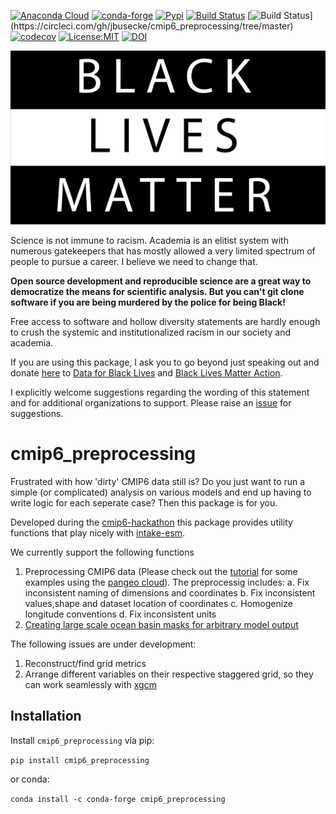 [![Anaconda Cloud](https://anaconda.org/conda-forge/cmip6_preprocessing/badges/version.svg)](https://anaconda.org/conda-forge/cmip6_preprocessing)
[![conda-forge](https://img.shields.io/conda/dn/conda-forge/cmip6_preprocessing?label=conda-forge)](https://anaconda.org/conda-forge/cmip6_preprocessing)
[![Pypi](https://img.shields.io/pypi/v/cmip6_preprocessing.svg)](https://pypi.org/project/cmip6_preprocessing)
[![Build Status](https://travis-ci.com/jbusecke/cmip6_preprocessing.svg?branch=master)](https://travis-ci.com/jbusecke/cmip6_preprocessing)
[![Build Status](https://img.shields.io/circleci/project/github/jbusecke/cmip6_preprocessing/master.svg?)](https://circleci.com/gh/jbusecke/cmip6_preprocessing/tree/master)
[![codecov](https://codecov.io/gh/jbusecke/cmip6_preprocessing/branch/master/graph/badge.svg)](https://codecov.io/gh/jbusecke/cmip6_preprocessing)
[![License:MIT](https://img.shields.io/badge/License-MIT-lightgray.svg?style=flt-square)](https://opensource.org/licenses/MIT)
[![DOI](https://zenodo.org/badge/215606850.svg)](https://zenodo.org/badge/latestdoi/215606850)

![BLM](BLM.png)

Science is not immune to racism. Academia is an elitist system with numerous gatekeepers that has mostly allowed a very limited spectrum of people to pursue a career. I believe we need to change that. 

**Open source development and reproducible science are a great way to democratize the means for scientific analysis. But you can't git clone software if you are being murdered by the police for being Black!**

Free access to software and hollow diversity statements are hardly enough to crush the systemic and institutionalized racism in our society and academia.

If you are using this package, I ask you to go beyond just speaking out and donate [here](https://secure.actblue.com/donate/cmip6_preprocessing) to [Data for Black Lives](http://d4bl.org/) and [Black Lives Matter Action](https://blacklivesmatter.com/global-actions/).

I explicitly welcome suggestions regarding the wording of this statement and for additional organizations to support. Please raise an [issue](https://github.com/jbusecke/cmip6_preprocessing/issues) for suggestions.

# cmip6_preprocessing

Frustrated with how 'dirty' CMIP6 data still is? Do you just want to run a simple (or complicated) analysis on various models and end up having to write logic for each seperate case? Then this package is for you.

Developed during the [cmip6-hackathon](https://cmip6hack.github.io/#/) this package provides utility functions that play nicely with [intake-esm](https://github.com/NCAR/intake-esm).

We currently support the following functions

1. Preprocessing CMIP6 data (Please check out the [tutorial](doc/tutorial.ipynb) for some examples using the [pangeo cloud](ocean.pangeo.io)). The preprocessig includes:
    a. Fix inconsistent naming of dimensions and coordinates
    b. Fix inconsistent values,shape and dataset location of coordinates
    c. Homogenize longitude conventions
    d. Fix inconsistent units
2. [Creating large scale ocean basin masks for arbitrary model output](doc/regionmask.ipynb)

The following issues are under development:
1. Reconstruct/find grid metrics
2. Arrange different variables on their respective staggered grid, so they can work seamlessly with [xgcm](https://xgcm.readthedocs.io/en/latest/)



## Installation

Install `cmip6_preprocessing` via pip:

`pip install cmip6_preprocessing`

or conda:

`conda install -c conda-forge cmip6_preprocessing`
